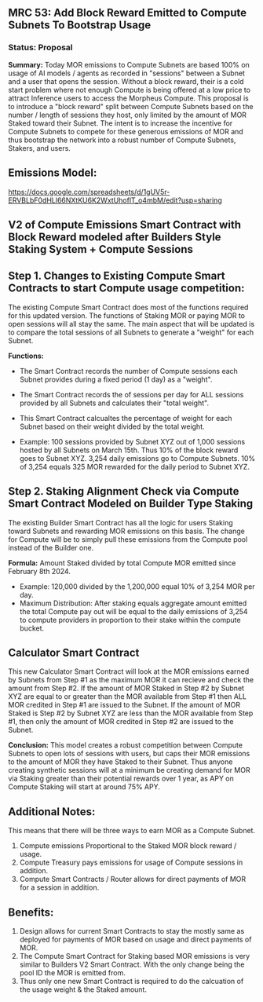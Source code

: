 ## MRC 53: Add Block Reward Emitted to Compute Subnets To Bootstrap Usage

### Status: **Proposal**

**Summary:** 
Today MOR emissions to Compute Subnets are based 100% on usage of AI models / agents as recorded in "sessions" between a Subnet and a user that opens the session. Without a block reward, their is a cold start problem where not enough Compute is being offered at a low price to attract Inference users to access the Morpheus Compute. This proposal is to introduce a "block reward" split between Compute Subnets based on the number / length of sessions they host, only limited by the amount of MOR Staked toward their Subnet. The intent is to increase the incentive for Compute Subnets to compete for these generous emissions of MOR and thus bootstrap the network into a robust number of Compute Subnets, Stakers, and users.

## Emissions Model: 
https://docs.google.com/spreadsheets/d/1gUV5r-ERVBLbF0dHLl66NXtKU6K2WxtUhoflT_o4mbM/edit?usp=sharing

## V2 of Compute Emissions Smart Contract with Block Reward modeled after Builders Style Staking System + Compute Sessions

## Step 1. Changes to Existing Compute Smart Contracts to start Compute usage competition:
The existing Compute Smart Contract does most of the functions required for this updated version. The functions of Staking MOR or paying MOR to open sessions will all stay the same. The main aspect that will be updated is to compare the total sessions of all Subnets to generate a "weight" for each Subnet.

**Functions:**
- The Smart Contract records the number of Compute sessions each Subnet provides during a fixed period (1 day) as a "weight".
- The Smart Contract records the of sessions per day for ALL sessions provided by all Subnets and calculates their "total weight".
- This Smart Contract calcualtes the percentage of weight for each Subnet based on their weight divided by the total weight. 

- Example: 100 sessions provided by Subnet XYZ out of 1,000 sessions hosted by all Subnets on March 15th.
Thus 10% of the block reward goes to Subnet XYZ.
3,254 daily emissions go to Compute Subnets.
10% of 3,254 equals 325 MOR rewarded for the daily period to Subnet XYZ.

## Step 2. Staking Alignment Check via Compute Smart Contract Modeled on Builder Type Staking
The existing Builder Smart Contract has all the logic for users Staking toward Subnets and rewarding MOR emissions on this basis. The change for Compute will be to simply pull these emissions from the Compute pool instead of the Builder one.

**Formula:** Amount Staked divided by total Compute MOR emitted since February 8th 2024.
- Example: 120,000 divided by the 1,200,000 equal 10% of 3,254 MOR per day.
- Maximum Distribution: After staking equals aggregate amount emitted the total Compute pay out will be equal to the daily emissions of 3,254 to compute providers in proportion to their stake within the compute bucket.

## Calculator Smart Contract 
This new Calculator Smart Contract will look at the MOR emissions earned by Subnets from Step #1 as the maximum MOR it can recieve and check the amount from Step #2.
If the amount of MOR Staked in Step #2 by Subnet XYZ are equal to or greater than the MOR available from Step #1 then ALL MOR credited in Step #1 are issued to the Subnet.
If the amount of MOR Staked is Step #2 by Subnet XYZ are less than the MOR available from Step #1, then only the amount of MOR credited in Step #2 are issued to the Subnet.

**Conclusion:**
This model creates a robust competition between Compute Subnets to open lots of sessions with users, but caps their MOR emissions to the amount of MOR they have Staked to their Subnet. Thus anyone creating synthetic sessions will at a minimum be creating demand for MOR via Staking greater than their potential rewards over 1 year, as APY on Compute Staking will start at around 75% APY.

## Additional Notes:
This means that there will be three ways to earn MOR as a Compute Subnet.
1. Compute emissions Proportional to the Staked MOR block reward / usage.
2. Compute Treasury pays emissions for usage of Compute sessions in addition.
3. Compute Smart Contracts / Router allows for direct payments of MOR for a session in addition.

## Benefits: 
1. Design allows for current Smart Contracts to stay the mostly same as deployed for payments of MOR based on usage and direct payments of MOR.
2. The Compute Smart Contract for Staking based MOR emissions is very similar to Builders V2 Smart Contract. With the only change being the pool ID the MOR is emitted from.
3. Thus only one new Smart Contract is required to do the calcuation of the usage weight & the Staked amount.

